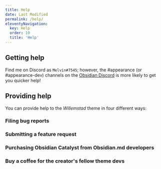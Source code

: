 ```yaml
---
title: Help
date: Last Modified 
permalink: /help/
eleventyNavigation:
  key: Help
  order: 10
  title: 'Help'
---
```


## Getting help

Find me on Discord as `Melvin#7545`; however, the #appearance (or #appearance-dev) channels on the [Obsidian Discord](https://discord.gg/veuWUTm) is more likely to get you quicker help!

## Providing help

You can provide help to the *Willemstad* theme in four different ways:

### Filing bug reports


### Submitting a feature request


### Purchasing Obsidian Catalyst from Obsidian.md developers

### Buy a coffee for the creator's fellow theme devs

